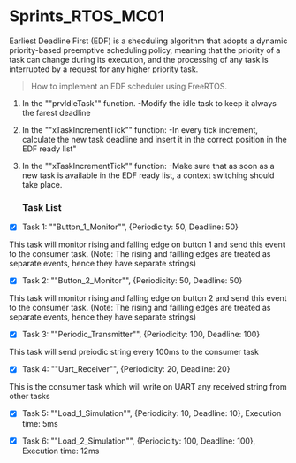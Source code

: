 # Sprints_RTOS_MC01

Earliest Deadline First (EDF) is a shecduling algorithm that adopts a dynamic priority-based preemptive scheduling policy, meaning that the priority of a task can change during its execution, and the processing of any task is interrupted by a request for any higher priority task.


>How to implement an EDF scheduler using FreeRTOS.

1. In the ""prvIdleTask"" function.
   -Modify the idle task to keep it always the farest deadline

2. In the ""xTaskIncrementTick"" function:
   -In every tick increment, calculate the new task deadline and insert it in the correct position in the EDF ready list"

3. In the ""xTaskIncrementTick"" function:
   -Make sure that as soon as a new task is available in the EDF ready list, a context switching should take place.

    ### Task List

- [x] Task 1: ""Button_1_Monitor"", {Periodicity: 50, Deadline: 50}

This task will monitor rising and falling edge on button 1 and send this event to the consumer task. (Note: The rising and failling edges are treated as separate events, hence they have separate strings)

- [x] Task 2: ""Button_2_Monitor"", {Periodicity: 50, Deadline: 50}

This task will monitor rising and falling edge on button 2 and send this event to the consumer task. (Note: The rising and failling edges are treated as separate events, hence they have separate strings)

- [x] Task 3: ""Periodic_Transmitter"", {Periodicity: 100, Deadline: 100}

This task will send preiodic string every 100ms to the consumer task

- [x] Task 4: ""Uart_Receiver"", {Periodicity: 20, Deadline: 20}

This is the consumer task which will write on UART any received string from other tasks

- [x] Task 5: ""Load_1_Simulation"", {Periodicity: 10, Deadline: 10}, Execution time: 5ms

- [x] Task 6: ""Load_2_Simulation"", {Periodicity: 100, Deadline: 100}, Execution time: 12ms

    
